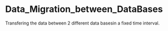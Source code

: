 # Data_Migration_between_DataBases
Transfering the data between 2 different data basesin a fixed time interval.
